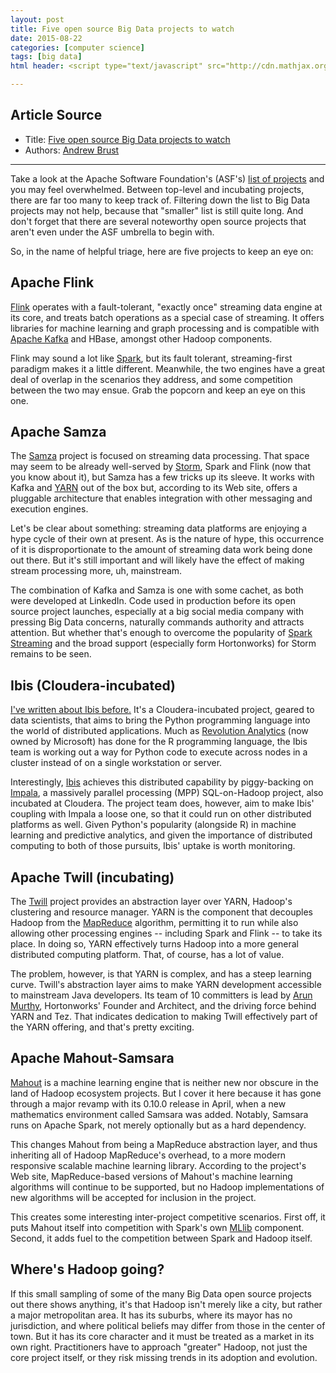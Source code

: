 ```yaml
---
layout: post
title: Five open source Big Data projects to watch
date: 2015-08-22
categories: [computer science]
tags: [big data]
html header: <script type="text/javascript" src="http://cdn.mathjax.org/mathjax/latest/MathJax.js?config=TeX-AMS-MML_HTMLorMML"></script>

---
```


## Article Source
* Title: [Five open source Big Data projects to watch](http://www.zdnet.com/article/five-open-source-big-data-projects-to-watch/?__scoop_post=9f3ff5d0-48f3-11e5-e658-00221934899c&__scoop_topic=2632326#__scoop_post=9f3ff5d0-48f3-11e5-e658-00221934899c&__scoop_topic=2632326)
* Authors:  [Andrew Brust](http://www.zdnet.com/meet-the-team/us/andrew-brust/) 

---

Take a look at the Apache Software Foundation's (ASF's) [list of projects](https://projects.apache.org/projects.html) and you may feel overwhelmed. Between top-level and incubating projects, there are far too many to keep track of. Filtering down the list to Big Data projects may not help, because that "smaller" list is still quite long. And don't forget that there are several noteworthy open source projects that aren't even under the ASF umbrella to begin with.

So, in the name of helpful triage, here are five projects to keep an eye on:

## Apache Flink
[Flink](http://flink.apache.org/) operates with a fault-tolerant, "exactly once" streaming data engine at its core, and treats batch operations as a special case of streaming. It offers libraries for machine learning and graph processing and is compatible with [Apache Kafka](http://kafka.apache.org/) and HBase, amongst other Hadoop components.

Flink may sound a lot like [Spark](http://spark.apache.org/), but its fault tolerant, streaming-first paradigm makes it a little different. Meanwhile, the two engines have a great deal of overlap in the scenarios they address, and some competition between the two may ensue. Grab the popcorn and keep an eye on this one.

## Apache Samza
The [Samza](http://samza.apache.org/) project is focused on streaming data processing. That space may seem to be already well-served by [Storm](http://storm.apache.org/), Spark and Flink (now that you know about it), but Samza has a few tricks up its sleeve. It works with Kafka and [YARN](http://hadoop.apache.org/docs/current/hadoop-yarn/hadoop-yarn-site/YARN.html) out of the box but, according to its Web site, offers a pluggable architecture that enables integration with other messaging and execution engines.

Let's be clear about something: streaming data platforms are enjoying a hype cycle of their own at present. As is the nature of hype, this occurrence of it is disproportionate to the amount of streaming data work being done out there. But it's still important and will likely have the effect of making stream processing more, uh, mainstream.

The combination of Kafka and Samza is one with some cachet, as both were developed at LinkedIn. Code used in production before its open source project launches, especially at a big social media company with pressing Big Data concerns, naturally commands authority and attracts attention. But whether that's enough to overcome the popularity of [Spark Streaming](http://spark.apache.org/streaming/) and the broad support (especially form Hortonworks) for Storm remains to be seen.

## Ibis (Cloudera-incubated)
[I've written about Ibis before.](http://www.zdnet.com/article/ibm-amazon-cloudera-announcements-big-news-in-big-data/) It's a Cloudera-incubated project, geared to data scientists, that aims to bring the Python programming language into the world of distributed applications. Much as [Revolution Analytics](http://www.revolutionanalytics.com/) (now owned by Microsoft) has done for the R programming language, the Ibis team is working out a way for Python code to execute across nodes in a cluster instead of on a single workstation or server.

Interestingly, [Ibis](http://blog.cloudera.com/blog/2015/07/ibis-on-impala-python-at-scale-for-data-science/) achieves this distributed capability by piggy-backing on [Impala](http://www.cloudera.com/content/cloudera/en/products-and-services/cdh/impala.html), a massively parallel processing (MPP) SQL-on-Hadoop project, also incubated at Cloudera. The project team does, however, aim to make Ibis' coupling with Impala a loose one, so that it could run on other distributed platforms as well. Given Python's popularity (alongside R) in machine learning and predictive analytics, and given the importance of distributed computing to both of those pursuits, Ibis' uptake is worth monitoring.

## Apache Twill (incubating)
The [Twill](http://twill.incubator.apache.org/) project provides an abstraction layer over YARN, Hadoop's clustering and resource manager. YARN is the component that decouples Hadoop from the [MapReduce](http://hadoop.apache.org/docs/r1.2.1/mapred_tutorial.html) algorithm, permitting it to run while also allowing other processing engines -- including Spark and Flink -- to take its place. In doing so, YARN effectively turns Hadoop into a more general distributed computing platform. That, of course, has a lot of value.

The problem, however, is that YARN is complex, and has a steep learning curve. Twill's abstraction layer aims to make YARN development accessible to mainstream Java developers. Its team of 10 committers is lead by [Arun Murthy](https://www.linkedin.com/in/acmurthy), Hortonworks' Founder and Architect, and the driving force behind YARN and Tez. That indicates dedication to making Twill effectively part of the YARN offering, and that's pretty exciting.

## Apache Mahout-Samsara
[Mahout](http://mahout.apache.org/) is a machine learning engine that is neither new nor obscure in the land of Hadoop ecosystem projects. But I cover it here because it has gone through a major revamp with its 0.10.0 release in April, when a new mathematics environment called Samsara was added. Notably, Samsara runs on Apache Spark, not merely optionally but as a hard dependency.

This changes Mahout from being a MapReduce abstraction layer, and thus inheriting all of Hadoop MapReduce's overhead, to a more modern responsive scalable machine learning library. According to the project's Web site, MapReduce-based versions of Mahout's machine learning algorithms will continue to be supported, but no Hadoop implementations of new algorithms will be accepted for inclusion in the project.

This creates some interesting inter-project competitive scenarios. First off, it puts Mahout itself into competition with Spark's own [MLlib](http://spark.apache.org/mllib/) component. Second, it adds fuel to the competition between Spark and Hadoop itself.

## Where's Hadoop going?
If this small sampling of some of the many Big Data open source projects out there shows anything, it's that Hadoop isn't merely like a city, but rather a major metropolitan area. It has its suburbs, where its mayor has no jurisdiction, and where political beliefs may differ from those in the center of town. But it has its core character and it must be treated as a market in its own right. Practitioners have to approach "greater" Hadoop, not just the core project itself, or they risk missing trends in its adoption and evolution.